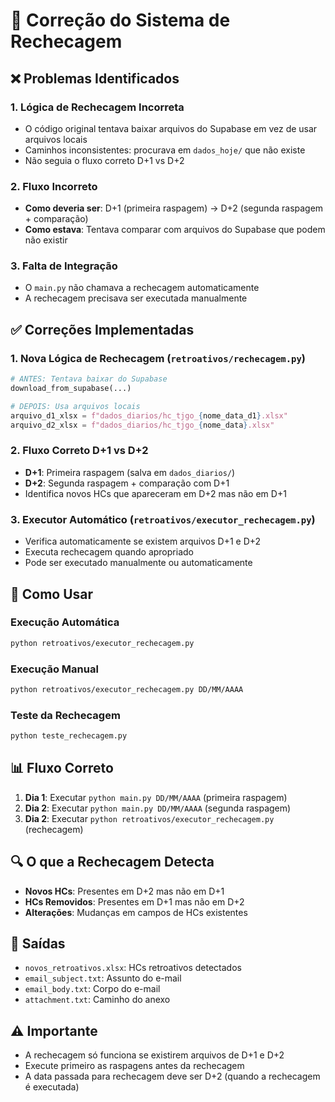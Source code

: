 # 🔧 Correção do Sistema de Rechecagem

## ❌ Problemas Identificados

### 1. **Lógica de Rechecagem Incorreta**
- O código original tentava baixar arquivos do Supabase em vez de usar arquivos locais
- Caminhos inconsistentes: procurava em `dados_hoje/` que não existe
- Não seguia o fluxo correto D+1 vs D+2

### 2. **Fluxo Incorreto**
- **Como deveria ser**: D+1 (primeira raspagem) → D+2 (segunda raspagem + comparação)
- **Como estava**: Tentava comparar com arquivos do Supabase que podem não existir

### 3. **Falta de Integração**
- O `main.py` não chamava a rechecagem automaticamente
- A rechecagem precisava ser executada manualmente

## ✅ Correções Implementadas

### 1. **Nova Lógica de Rechecagem** (`retroativos/rechecagem.py`)
```python
# ANTES: Tentava baixar do Supabase
download_from_supabase(...)

# DEPOIS: Usa arquivos locais
arquivo_d1_xlsx = f"dados_diarios/hc_tjgo_{nome_data_d1}.xlsx"
arquivo_d2_xlsx = f"dados_diarios/hc_tjgo_{nome_data}.xlsx"
```

### 2. **Fluxo Correto D+1 vs D+2**
- **D+1**: Primeira raspagem (salva em `dados_diarios/`)
- **D+2**: Segunda raspagem + comparação com D+1
- Identifica novos HCs que apareceram em D+2 mas não em D+1

### 3. **Executor Automático** (`retroativos/executor_rechecagem.py`)
- Verifica automaticamente se existem arquivos D+1 e D+2
- Executa rechecagem quando apropriado
- Pode ser executado manualmente ou automaticamente

## 🚀 Como Usar

### Execução Automática
```bash
python retroativos/executor_rechecagem.py
```

### Execução Manual
```bash
python retroativos/executor_rechecagem.py DD/MM/AAAA
```

### Teste da Rechecagem
```bash
python teste_rechecagem.py
```

## 📊 Fluxo Correto

1. **Dia 1**: Executar `python main.py DD/MM/AAAA` (primeira raspagem)
2. **Dia 2**: Executar `python main.py DD/MM/AAAA` (segunda raspagem)
3. **Dia 2**: Executar `python retroativos/executor_rechecagem.py` (rechecagem)

## 🔍 O que a Rechecagem Detecta

- **Novos HCs**: Presentes em D+2 mas não em D+1
- **HCs Removidos**: Presentes em D+1 mas não em D+2
- **Alterações**: Mudanças em campos de HCs existentes

## 📧 Saídas

- `novos_retroativos.xlsx`: HCs retroativos detectados
- `email_subject.txt`: Assunto do e-mail
- `email_body.txt`: Corpo do e-mail
- `attachment.txt`: Caminho do anexo

## ⚠️ Importante

- A rechecagem só funciona se existirem arquivos de D+1 e D+2
- Execute primeiro as raspagens antes da rechecagem
- A data passada para rechecagem deve ser D+2 (quando a rechecagem é executada)

